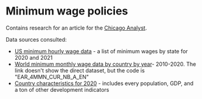 # Minimum wage policies

Contains research for an article for the [Chicago Analyst](chicagoanalyst.com). 

Data sources consulted:
* [US minimum hourly wage data](https://www.paycor.com/resource-center/minimum-wage-by-state) - a list of minimum wages by state for 2020 and 2021
* [World minimum monthly wage data by country by year](https://ilostat.ilo.org/data/#)- 2010-2020. The link doesn't show the direct dataset, but the code is "EAR_4MMN_CUR_NB_A_EN"
* [Country characteristics for 2020](https://datacatalog.worldbank.org/dataset/world-development-indicators) - includes every population, GDP, and a ton of other development indicators
